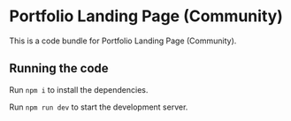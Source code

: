 
  # Portfolio Landing Page (Community)

  This is a code bundle for Portfolio Landing Page (Community).

  ## Running the code

  Run `npm i` to install the dependencies.

  Run `npm run dev` to start the development server.
  